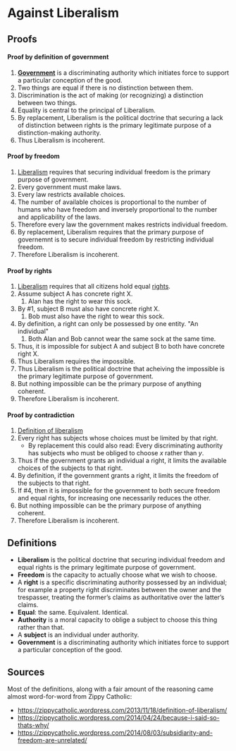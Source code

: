 # Against Liberalism

## Proofs

#### Proof by definition of government

1. [**Government**](#definitions) is a discriminating authority which initiates force to support a particular conception of the good.
2. Two things are equal if there is no distinction between them.
3. Discrimination is the act of making (or recognizing) a distinction between two things.
4. Equality is central to the principal of Liberalism.
5. By replacement, Liberalism is the political doctrine that securing a lack of distinction between rights is the primary legitimate purpose of a distinction-making authority.
6. Thus Liberalism is incoherent.

#### Proof by freedom

1. [Liberalism](#definitions) requires that securing individual freedom is the primary purpose of government.
2. Every government must make laws.
3. Every law restricts available choices.
4. The number of available choices is proportional to the number of humans who have freedom and inversely proportional to the number and applicability of the laws.
5. Therefore every law the government makes restricts individual freedom.
6. By replacement, Liberalism requires that the primary purpose of governemnt is to secure individual freedom by restricting individual freedom.
7. Therefore Liberalism is incoherent.

#### Proof by rights

1. [Liberalism](#definitions) requires that all citizens hold equal [rights](#definitions).
2. Assume subject A has concrete right X.
    1. Alan has the right to wear this sock.
3. By #1, subject B must also have concrete right X.
    1. Bob must also have the right to wear this sock.
4. By definition, a right can only be possessed by one entity. "An individual"
    1. Both Alan and Bob cannot wear the same sock at the same time.
5. Thus, it is impossible for subject A and subject B to both have concrete right X.
6. Thus Liberalism requires the impossible.
7. Thus Liberalism is the political doctrine that acheiving the impossible is the primary legitimate purpose of government.
8. But nothing impossible can be the primary purpose of anything coherent.
9. Therefore Liberalism is incoherent.

#### Proof by contradiction

1. [Definition of liberalism](#definitions)
2. Every right has subjects whose choices must be limited by that right.
    - By replacement this could also read: Every discriminating authority has subjects who must be obliged to choose *x* rather than *y*.
3. Thus if the government grants an individual a right, it limits the available choices of the subjects to that right.
4. By definition, if the government grants a right, it limits the freedom of the subjects to that right.
5. If #4, then it is impossible for the government to both secure freedom and equal rights, for increasing one necessarily reduces the other.
6. But nothing impossible can be the primary purpose of anything coherent.
7. Therefore Liberalism is incoherent.

## Definitions

- **Liberalism** is the political doctrine that securing individual freedom and equal rights is the primary legitimate purpose of government.
- **Freedom** is the capacity to actually choose what we wish to choose.
- A **right** is a specific discriminating authority possessed by an individual; for example a property right discriminates between the owner and the trespasser, treating the former’s claims as authoritative over the latter’s claims.
- **Equal**: the same. Equivalent. Identical.
- **Authority** is a moral capacity to oblige a subject to choose this thing rather than that.
- A **subject** is an individual under authority.
- **Government** is a discriminating authority which initiates force to support a particular conception of the good.

## Sources

Most of the definitions, along with a fair amount of the reasoning came almost word-for-word from Zippy Catholic:

- https://zippycatholic.wordpress.com/2013/11/18/definition-of-liberalism/
- https://zippycatholic.wordpress.com/2014/04/24/because-i-said-so-thats-why/
- https://zippycatholic.wordpress.com/2014/08/03/subsidiarity-and-freedom-are-unrelated/
